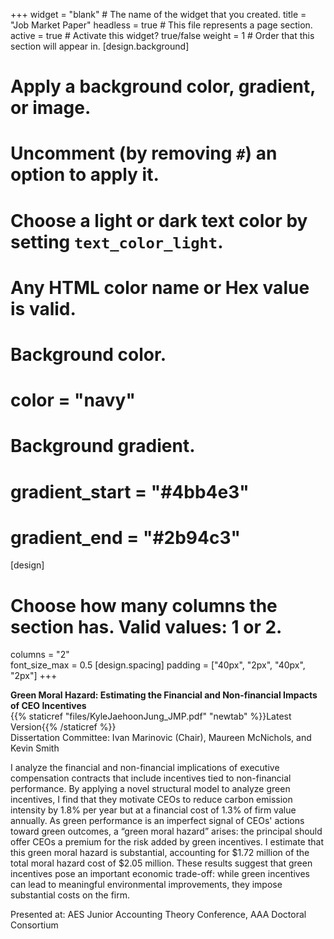 +++
widget = "blank"  # The name of the widget that you created.
title = "Job Market Paper"
headless = true  # This file represents a page section.
active = true  # Activate this widget? true/false
weight = 1  # Order that this section will appear in.
[design.background]
  # Apply a background color, gradient, or image.
  #   Uncomment (by removing `#`) an option to apply it.
  #   Choose a light or dark text color by setting `text_color_light`.
  #   Any HTML color name or Hex value is valid.

  # Background color.
  # color = "navy"
  
  # Background gradient.
  # gradient_start = "#4bb4e3"
  # gradient_end = "#2b94c3"
[design]
  # Choose how many columns the section has. Valid values: 1 or 2.
  columns = "2"  
  font_size_max = 0.5
[design.spacing]
  padding = ["40px", "2px", "40px", "2px"]
+++

**Green Moral Hazard: Estimating the Financial and Non-financial Impacts of CEO Incentives**  
{{% staticref "files/KyleJaehoonJung_JMP.pdf" "newtab" %}}Latest Version{{% /staticref %}}  
Dissertation Committee: Ivan Marinovic (Chair), Maureen McNichols, and Kevin Smith  

I analyze the financial and non-financial implications of executive compensation contracts that include incentives tied to non-financial performance. By applying a novel structural model to analyze green incentives, I find that they motivate CEOs to reduce carbon emission intensity by 1.8% per year but at a financial cost of 1.3% of firm value annually. As green performance is an imperfect signal of CEOs' actions toward green outcomes, a “green moral hazard” arises: the principal should offer CEOs a premium for the risk added by green incentives. I estimate that this green moral hazard is substantial, accounting for $1.72 million of the total moral hazard cost of $2.05 million. These results suggest that green incentives pose an important economic trade-off: while green incentives can lead to meaningful environmental improvements, they impose substantial costs on the firm.  

Presented at: AES Junior Accounting Theory Conference, AAA Doctoral Consortium 
